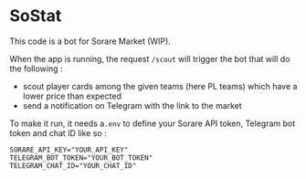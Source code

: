 # SoStat

This code is a bot for Sorare Market (WIP).

When the app is running, the request `/scout` will trigger the bot that will do the following :
- scout player cards among the given teams (here PL teams) which have a lower price than expected
- send a notification on Telegram with the link to the market

To make it run, it needs a`.env` to define your Sorare API token, Telegram bot token and chat ID like so :

    SORARE_API_KEY="YOUR_API_KEY"
    TELEGRAM_BOT_TOKEN="YOUR_BOT_TOKEN"
    TELEGRAM_CHAT_ID="YOUR_CHAT_ID"
